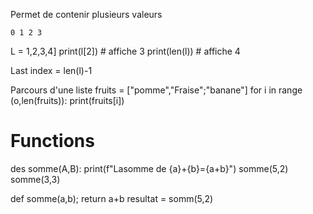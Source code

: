 Permet de contenir plusieurs valeurs 

    0 1 2 3
L = 1,2,3,4]
print(l[2]) # affiche 3
print(len(l)) # affiche 4

Last index = len(l)-1

Parcours d'une liste
fruits = ["pomme","Fraise";"banane"]
for i in range (o,len(fruits)):
	print(fruits[i])

# Functions

des somme(A,B):
print(f"Lasomme de {a}+{b}={a+b}")
somme(5,2)
somme(3,3)

def somme(a,b);
return a+b
resultat = somm(5,2)
